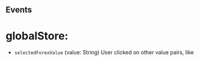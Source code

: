 Events
---

globalStore:
====
- `selectedForexValue` (value: String)
  User clicked on other value pairs, like
